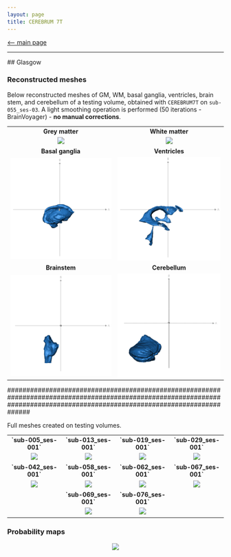 ```yaml
---
layout: page
title: CEREBRUM 7T
---
```


[<-- main page](https://rocknroll87q.github.io/cerebrum7t/)



<hr>
## Glasgow

### Reconstructed meshes

Below reconstructed meshes of GM, WM, basal ganglia, ventricles, brain stem, and cerebellum of a testing volume, obtained with `CEREBRUM7T` on `sub-055_ses-03`.
A light smoothing operation is performed (50 iterations - BrainVoyager) - **no manual corrections**.



<table align="center" cellspacing="0" cellpadding="0">
<!-- <tr>
 	<td><b style="font-size:20px">Subject</b></td>
 	<td><center><b style="font-size:20px">FreeSurfer v7</b></center></td> 
 	<td><center><b style="font-size:20px">CEREBRUM 7T</b></center></td> 
 </tr>-->
 <tr>
 	<td><center><b>Grey matter</b></center></td> 
 	<td><center><b>White matter</b></center></td> 
 </tr> 

 <tr>
    <td><center><img src="./results/Glasgow/meshes/sub-055_ses-003_GM.gif" width="500" /></center></td>
    <td><center><img src="./results/Glasgow/meshes/sub-055_ses-003_WM.gif" width="500" />  </center></td>
 </tr>

 <tr>
 	<td><center><b>Basal ganglia</b></center></td> 
 	<td><center><b>Ventricles</b></center></td> 
 </tr> 

 <tr>
    <td><center><img src="./results/Glasgow/meshes/sub-055_ses-003_BG.gif" width="500" /></center></td>
    <td><center><img src="./results/Glasgow/meshes/sub-055_ses-003_VEN.gif" width="500" />  </center></td>
 </tr>
 <tr>
 	<td><center><b>Brainstem</b></center></td> 
 	<td><center><b>Cerebellum</b></center></td> 
 </tr> 
 
  <tr>
    <td><center><img src="./results/Glasgow/meshes/sub-055_ses-003_BS.gif" width="500" /></center></td>
    <td><center><img src="./results/Glasgow/meshes/sub-055_ses-003_CER.gif" width="500" />  </center></td>
 </tr>
 
</table>

##############################################################################################################################################################################

Full meshes created on testing volumes.

<table align="center" cellspacing="0" cellpadding="0">
<!-- <tr>
 	<td><b style="font-size:20px">Subject</b></td>
 	<td><center><b style="font-size:20px">FreeSurfer v7</b></center></td> 
 	<td><center><b style="font-size:20px">CEREBRUM 7T</b></center></td> 
 </tr>-->
 <tr>
 	<td><center><b>`sub-005_ses-001`</b></center></td> 
 	<td><center><b>`sub-013_ses-001`</b></center></td> 
 	<td><center><b>`sub-019_ses-001`</b></center></td> 
 	<td><center><b>`sub-029_ses-001`</b></center></td> 
 </tr> 

 <tr>
    <td><center><img src="./results/Glasgow/meshes/sub-005_ses-001.gif" width="300" /></center></td>
    <td><center><img src="./results/Glasgow/meshes/sub-013_ses-001.gif" width="300" /></center></td>
    <td><center><img src="./results/Glasgow/meshes/sub-019_ses-001.gif" width="300" /></center></td>
    <td><center><img src="./results/Glasgow/meshes/sub-029_ses-001.gif" width="300" /></center></td>
    
 <tr>
 	<td><center><b>`sub-042_ses-001`</b></center></td> 
 	<td><center><b>`sub-058_ses-001`</b></center></td> 
 	<td><center><b>`sub-062_ses-001`</b></center></td> 
 	<td><center><b>`sub-067_ses-001`</b></center></td> 
 </tr> 

 <tr>
    <td><center><img src="./results/Glasgow/meshes/sub-042_ses-001.gif" width="300" /></center></td>
    <td><center><img src="./results/Glasgow/meshes/sub-058_ses-001.gif" width="300" /></center></td>
    <td><center><img src="./results/Glasgow/meshes/sub-062_ses-001.gif" width="300" /></center></td>
    <td><center><img src="./results/Glasgow/meshes/sub-067_ses-001.gif" width="300" /></center></td>
    
 </tr>

 <tr>
 	<td></td> 
 	<td><center><b>`sub-069_ses-001`</b></center></td> 
 	<td><center><b>`sub-076_ses-001`</b></center></td> 
 	<td></td> 
 </tr> 

 <tr>
    <td></td>
    <td><center><img src="./results/Glasgow/meshes/sub-069_ses-001.gif" width="300" /></center></td>
    <td><center><img src="./results/Glasgow/meshes/sub-076_ses-001.gif" width="300" /></center></td>
    <td></td>
    
 </tr>

</table>


### Probability maps

<center><img src="./results/Glasgow/prob_maps.png"/></center>
<!--width="256" height="352"-->

